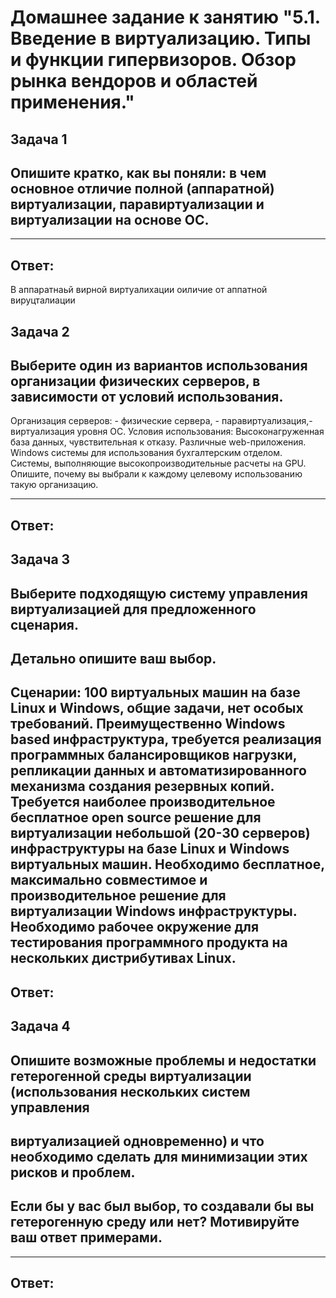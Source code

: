 # Домашнее задание к занятию "5.1. Введение в виртуализацию. Типы и функции гипервизоров. Обзор рынка вендоров и областей применения."


## Задача 1
## Опишите кратко, как вы поняли: в чем основное отличие полной (аппаратной) виртуализации, паравиртуализации и виртуализации  на основе ОС.
-------------------------------------------------------------------------------------------------------------------------

## Ответ:
В аппаратнаьй вирной виртуалихации оиличие от аппатной вируцталиации


## Задача 2
## Выберите один из вариантов использования организации физических серверов, в зависимости от условий использования.
 Организация серверов: - физические сервера, - паравиртуализация,- виртуализация уровня ОС.
 Условия использования:
      Высоконагруженная база данных, чувствительная к отказу.
      Различные web-приложения.
      Windows системы для использования бухгалтерским отделом.
      Системы, выполняющие высокопроизводительные расчеты на GPU.
 Опишите, почему вы выбрали к каждому целевому использованию такую организацию.

----------------------------------------------------------------------------------------------------------

## Ответ:





## Задача 3
## Выберите подходящую систему управления виртуализацией для предложенного сценария. 
## Детально опишите ваш выбор.

Сценарии:
100 виртуальных машин на базе Linux и Windows, общие задачи, нет особых требований. 
Преимущественно Windows based инфраструктура, требуется реализация программных балансировщиков нагрузки, 
репликации данных и автоматизированного механизма создания резервных копий.
Требуется наиболее производительное бесплатное open source решение для виртуализации небольшой (20-30 серверов) 
инфраструктуры на базе Linux и Windows виртуальных машин.
Необходимо бесплатное, максимально совместимое и производительное решение для виртуализации Windows инфраструктуры.
Необходимо рабочее окружение для тестирования программного продукта на нескольких дистрибутивах Linux.
-------------------------------------------------------------------------------------------------------------

## Ответ:

## Задача 4
## Опишите возможные проблемы и недостатки гетерогенной среды виртуализации (использования нескольких систем управления 
## виртуализацией одновременно) и что необходимо сделать для минимизации этих рисков и проблем. 
## Если бы у вас был выбор, то создавали бы вы гетерогенную среду или нет? Мотивируйте ваш ответ примерами.

-------------------------------------------------------------------------------------------------------------
## Ответ:




